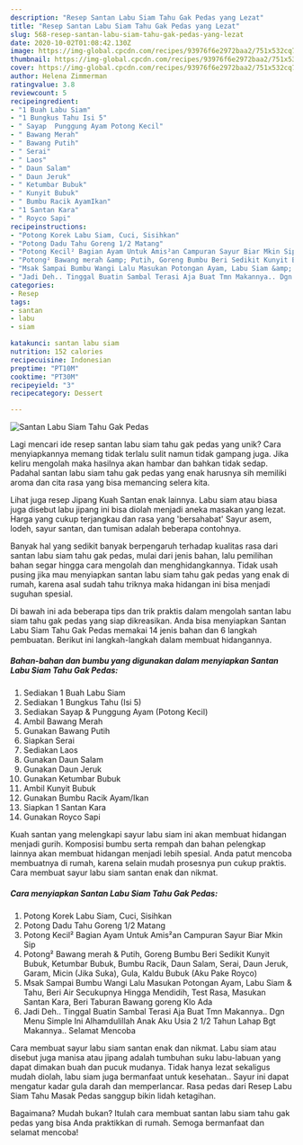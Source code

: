 ```yaml
---
description: "Resep Santan Labu Siam Tahu Gak Pedas yang Lezat"
title: "Resep Santan Labu Siam Tahu Gak Pedas yang Lezat"
slug: 568-resep-santan-labu-siam-tahu-gak-pedas-yang-lezat
date: 2020-10-02T01:08:42.130Z
image: https://img-global.cpcdn.com/recipes/93976f6e2972baa2/751x532cq70/santan-labu-siam-tahu-gak-pedas-foto-resep-utama.jpg
thumbnail: https://img-global.cpcdn.com/recipes/93976f6e2972baa2/751x532cq70/santan-labu-siam-tahu-gak-pedas-foto-resep-utama.jpg
cover: https://img-global.cpcdn.com/recipes/93976f6e2972baa2/751x532cq70/santan-labu-siam-tahu-gak-pedas-foto-resep-utama.jpg
author: Helena Zimmerman
ratingvalue: 3.8
reviewcount: 5
recipeingredient:
- "1 Buah Labu Siam"
- "1 Bungkus Tahu Isi 5"
- " Sayap  Punggung Ayam Potong Kecil"
- " Bawang Merah"
- " Bawang Putih"
- " Serai"
- " Laos"
- " Daun Salam"
- " Daun Jeruk"
- " Ketumbar Bubuk"
- " Kunyit Bubuk"
- " Bumbu Racik AyamIkan"
- "1 Santan Kara"
- " Royco Sapi"
recipeinstructions:
- "Potong Korek Labu Siam, Cuci, Sisihkan"
- "Potong Dadu Tahu Goreng 1/2 Matang"
- "Potong Kecil² Bagian Ayam Untuk Amis²an Campuran Sayur Biar Mkin Sip"
- "Potong² Bawang merah &amp; Putih, Goreng Bumbu Beri Sedikit Kunyit Bubuk, Ketumbar Bubuk, Bumbu Racik, Daun Salam, Serai, Daun Jeruk, Garam, Micin (Jika Suka), Gula, Kaldu Bubuk (Aku Pake Royco)"
- "Msak Sampai Bumbu Wangi Lalu Masukan Potongan Ayam, Labu Siam &amp; Tahu, Beri Air Secukupnya Hingga Mendidih, Test Rasa, Masukan Santan Kara, Beri Taburan Bawang goreng Klo Ada"
- "Jadi Deh.. Tinggal Buatin Sambal Terasi Aja Buat Tmn Makannya.. Dgn Menu Simple Ini Alhamdulillah Anak Aku Usia 2 1/2 Tahun Lahap Bgt Makannya.. Selamat Mencoba"
categories:
- Resep
tags:
- santan
- labu
- siam

katakunci: santan labu siam 
nutrition: 152 calories
recipecuisine: Indonesian
preptime: "PT10M"
cooktime: "PT30M"
recipeyield: "3"
recipecategory: Dessert

---
```



![Santan Labu Siam Tahu Gak Pedas](https://img-global.cpcdn.com/recipes/93976f6e2972baa2/751x532cq70/santan-labu-siam-tahu-gak-pedas-foto-resep-utama.jpg)

Lagi mencari ide resep santan labu siam tahu gak pedas yang unik? Cara menyiapkannya memang tidak terlalu sulit namun tidak gampang juga. Jika keliru mengolah maka hasilnya akan hambar dan bahkan tidak sedap. Padahal santan labu siam tahu gak pedas yang enak harusnya sih memiliki aroma dan cita rasa yang bisa memancing selera kita.

Lihat juga resep Jipang Kuah Santan enak lainnya. Labu siam atau biasa juga disebut labu jipang ini bisa diolah menjadi aneka masakan yang lezat. Harga yang cukup terjangkau dan rasa yang &#39;bersahabat&#39; Sayur asem, lodeh, sayur santan, dan tumisan adalah beberapa contohnya.

Banyak hal yang sedikit banyak berpengaruh terhadap kualitas rasa dari santan labu siam tahu gak pedas, mulai dari jenis bahan, lalu pemilihan bahan segar hingga cara mengolah dan menghidangkannya. Tidak usah pusing jika mau menyiapkan santan labu siam tahu gak pedas yang enak di rumah, karena asal sudah tahu triknya maka hidangan ini bisa menjadi suguhan spesial.


Di bawah ini ada beberapa tips dan trik praktis dalam mengolah santan labu siam tahu gak pedas yang siap dikreasikan. Anda bisa menyiapkan Santan Labu Siam Tahu Gak Pedas memakai 14 jenis bahan dan 6 langkah pembuatan. Berikut ini langkah-langkah dalam membuat hidangannya.

<!--inarticleads1-->

##### Bahan-bahan dan bumbu yang digunakan dalam menyiapkan Santan Labu Siam Tahu Gak Pedas:

1. Sediakan 1 Buah Labu Siam
1. Sediakan 1 Bungkus Tahu (Isi 5)
1. Sediakan  Sayap &amp; Punggung Ayam (Potong Kecil)
1. Ambil  Bawang Merah
1. Gunakan  Bawang Putih
1. Siapkan  Serai
1. Sediakan  Laos
1. Gunakan  Daun Salam
1. Gunakan  Daun Jeruk
1. Gunakan  Ketumbar Bubuk
1. Ambil  Kunyit Bubuk
1. Gunakan  Bumbu Racik Ayam/Ikan
1. Siapkan 1 Santan Kara
1. Gunakan  Royco Sapi


Kuah santan yang melengkapi sayur labu siam ini akan membuat hidangan menjadi gurih. Komposisi bumbu serta rempah dan bahan pelengkap lainnya akan membuat hidangan menjadi lebih spesial. Anda patut mencoba membuatnya di rumah, karena selain mudah prosesnya pun cukup praktis. Cara membuat sayur labu siam santan enak dan nikmat. 

<!--inarticleads2-->

##### Cara menyiapkan Santan Labu Siam Tahu Gak Pedas:

1. Potong Korek Labu Siam, Cuci, Sisihkan
1. Potong Dadu Tahu Goreng 1/2 Matang
1. Potong Kecil² Bagian Ayam Untuk Amis²an Campuran Sayur Biar Mkin Sip
1. Potong² Bawang merah &amp; Putih, Goreng Bumbu Beri Sedikit Kunyit Bubuk, Ketumbar Bubuk, Bumbu Racik, Daun Salam, Serai, Daun Jeruk, Garam, Micin (Jika Suka), Gula, Kaldu Bubuk (Aku Pake Royco)
1. Msak Sampai Bumbu Wangi Lalu Masukan Potongan Ayam, Labu Siam &amp; Tahu, Beri Air Secukupnya Hingga Mendidih, Test Rasa, Masukan Santan Kara, Beri Taburan Bawang goreng Klo Ada
1. Jadi Deh.. Tinggal Buatin Sambal Terasi Aja Buat Tmn Makannya.. Dgn Menu Simple Ini Alhamdulillah Anak Aku Usia 2 1/2 Tahun Lahap Bgt Makannya.. Selamat Mencoba


Cara membuat sayur labu siam santan enak dan nikmat. Labu siam atau disebut juga manisa atau jipang adalah tumbuhan suku labu-labuan yang dapat dimakan buah dan pucuk mudanya. Tidak hanya lezat sekaligus mudah diolah, labu siam juga bermanfaat untuk kesehatan.. Sayur ini dapat mengatur kadar gula darah dan memperlancar. Rasa pedas dari Resep Labu Siam Tahu Masak Pedas sanggup bikin lidah ketagihan. 

Bagaimana? Mudah bukan? Itulah cara membuat santan labu siam tahu gak pedas yang bisa Anda praktikkan di rumah. Semoga bermanfaat dan selamat mencoba!
